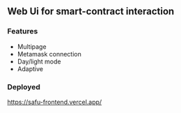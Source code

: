 ## Web Ui for smart-contract interaction

### Features 
- Multipage
- Metamask connection
- Day/light mode
- Adaptive

### Deployed 
https://safu-frontend.vercel.app/
